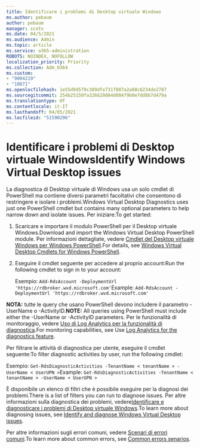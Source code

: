 ```yaml
---
title: Identificare i problemi di Desktop virtuale Windows
ms.author: pebaum
author: pebaum
manager: scotv
ms.date: 04/5/2021
ms.audience: Admin
ms.topic: article
ms.service: o365-administration
ROBOTS: NOINDEX, NOFOLLOW
localization_priority: Priority
ms.collection: Adm_O364
ms.custom:
- "9004219"
- "10871"
ms.openlocfilehash: 1e55d9d579c389dfe731f887a2a08c6234de2787
ms.sourcegitcommit: 254b25150fa326628084d08479b0e7dd8b7d479a
ms.translationtype: HT
ms.contentlocale: it-IT
ms.lasthandoff: 04/05/2021
ms.locfileid: "51590296"
---
```

# <a name="identify-windows-virtual-desktop-issues"></a><span data-ttu-id="ed26b-102">Identificare i problemi di Desktop virtuale Windows</span><span class="sxs-lookup"><span data-stu-id="ed26b-102">Identify Windows Virtual Desktop issues</span></span>

<span data-ttu-id="ed26b-103">La diagnostica di Desktop virtuale di Windows usa un solo cmdlet di PowerShell ma contiene diversi parametri facoltativi che consentono di restringere e isolare i problemi.</span><span class="sxs-lookup"><span data-stu-id="ed26b-103">Windows Virtual Desktop Diagnostics uses just one PowerShell cmdlet but contains many optional parameters to help narrow down and isolate issues.</span></span> <span data-ttu-id="ed26b-104">Per iniziare:</span><span class="sxs-lookup"><span data-stu-id="ed26b-104">To get started:</span></span> 

1. <span data-ttu-id="ed26b-105">Scaricare e importare il modulo PowerShell per il Desktop virtuale Windows.</span><span class="sxs-lookup"><span data-stu-id="ed26b-105">Download and import the Windows Virtual Desktop PowerShell module.</span></span> <span data-ttu-id="ed26b-106">Per informazioni dettagliate, vedere [Cmdlet del Desktop virtuale Windows per Windows PowerShell](https://docs.microsoft.com/powershell/windows-virtual-desktop/overview).</span><span class="sxs-lookup"><span data-stu-id="ed26b-106">For details, see [Windows Virtual Desktop Cmdlets for Windows PowerShell](https://docs.microsoft.com/powershell/windows-virtual-desktop/overview).</span></span>

1. <span data-ttu-id="ed26b-107">Eseguire il cmdlet seguente per accedere al proprio account:</span><span class="sxs-lookup"><span data-stu-id="ed26b-107">Run the following cmdlet to sign in to your account:</span></span>
    
    <span data-ttu-id="ed26b-108">Esempio: `Add-RdsAccount -DeploymentUrl 'https://rdbroker.wvd.microsoft.com'`</span><span class="sxs-lookup"><span data-stu-id="ed26b-108">Example: `Add-RdsAccount -DeploymentUrl 'https://rdbroker.wvd.microsoft.com'`</span></span>

<span data-ttu-id="ed26b-109">**NOTA:** tutte le query che usano PowerShell devono includere il parametro -UserName o -ActivityID.</span><span class="sxs-lookup"><span data-stu-id="ed26b-109">**NOTE:** All queries using PowerShell must include either the -UserName or -ActivityID parameters.</span></span> <span data-ttu-id="ed26b-110">Per le funzionalità di monitoraggio, vedere [Uso di Log Analytics per la funzionalità di diagnostica](https://go.microsoft.com/fwlink/?linkid=2126847).</span><span class="sxs-lookup"><span data-stu-id="ed26b-110">For monitoring capabilities, see Use [Log Analytics for the diagnostics feature](https://go.microsoft.com/fwlink/?linkid=2126847).</span></span>

<span data-ttu-id="ed26b-111">Per filtrare le attività di diagnostica per utente, eseguire il cmdlet seguente:</span><span class="sxs-lookup"><span data-stu-id="ed26b-111">To filter diagnostic activities by user, run the following cmdlet:</span></span>

<span data-ttu-id="ed26b-112">Esempio: `Get-RdsDiagnosticActivities -TenantName < tenantName > -UserName < UserUPN >`</span><span class="sxs-lookup"><span data-stu-id="ed26b-112">Example: `Get-RdsDiagnosticActivities -TenantName < tenantName > -UserName < UserUPN >`</span></span>

<span data-ttu-id="ed26b-113">È disponibile un elenco di filtri che è possibile eseguire per la diagnosi dei problemi.</span><span class="sxs-lookup"><span data-stu-id="ed26b-113">There is a list of filters you can run to diagnose issues.</span></span> <span data-ttu-id="ed26b-114">Per altre informazioni sulla diagnostica dei problemi, vedere[Identificare e diagnosticare i problemi di Desktop virtuale Windows](https://docs.microsoft.com/azure/virtual-desktop/diagnostics-role-service#diagnose-issues-with-powershell).</span><span class="sxs-lookup"><span data-stu-id="ed26b-114">To learn more about diagnosing issues, see [Identify and diagnose Windows Virtual Desktop issues](https://docs.microsoft.com/azure/virtual-desktop/diagnostics-role-service#diagnose-issues-with-powershell).</span></span>

<span data-ttu-id="ed26b-115">Per altre informazioni sugli errori comuni, vedere [Scenari di errori comuni](https://docs.microsoft.com/azure/virtual-desktop/diagnostics-role-service#common-error-scenarios).</span><span class="sxs-lookup"><span data-stu-id="ed26b-115">To learn more about common errors, see [Common errors senarios](https://docs.microsoft.com/azure/virtual-desktop/diagnostics-role-service#common-error-scenarios).</span></span>
